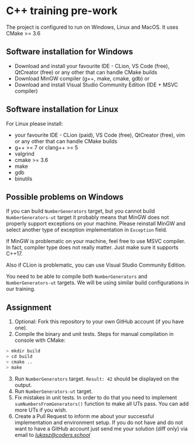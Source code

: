 # C++ training pre-work
The project is configured to run on Windows, Linux and MacOS. It uses CMake >= 3.6

## Software installation for Windows
- Download and install your favourite IDE - CLion, VS Code (free), QtCreator (free) or any other that can handle CMake builds
- Download MinGW compiler (g++, make, cmake, gdb)
or 
- Download and install Visual Studio Community Edition (IDE + MSVC compiler)

## Software installation for Linux
For Linux please install:
- your favourite IDE - CLion (paid), VS Code (free), QtCreator (free), vim or any other that can handle CMake builds
- g++ >= 7 or clang++ >= 5
- valgrind
- cmake >= 3.6
- make
- gdb
- binutils

## Possible problems on Windows
If you can build `NumberGenerators` target, but you cannot build `NumberGenerators-ut` target it probably means that MinGW does not properly support exceptions on your machine. Please reinstall MinGW and select another type of exception implementation in `Exception` field.

If MinGW is problematic on your machine, feel free to use MSVC compiler. In fact, compiler type does not really matter. Just make sure it supports C++17.

Also if CLion is problematic, you can use Visual Studio Community Edition.

You need to be able to compile both `NumberGenerators` and `NumberGenerators-ut` targets. We will be using similar build configurations in our training.

## Assignment
1. Optional: Fork this repository to your own GitHub account (if you have one).
2. Compile the binary and unit tests. Steps for manual compilation in console with CMake:
  ```bash
  > mkdir build
  > cd build
  > cmake ..
  > make
  ```
3. Run `NumberGenerators` target. `Result: 42` should be displayed on the output.
4. Run `NumberGenerators-ut` target.
5. Fix mistakes in unit tests. In order to do that you need to implement `sumNumbersFromGenerators()` function to make all UTs pass. You can add more UTs if you wish.
6. Create a Pull Request to inform me about your successful implementation and environment setup. If you do not have and do not want to have a GitHub account just send me your solution (diff only) via email to *lukasz@coders.school*
